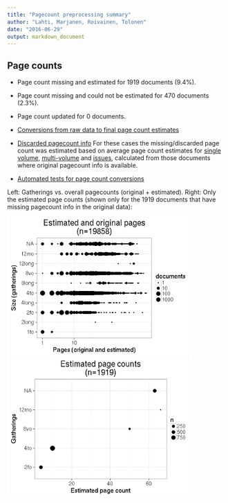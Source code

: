 ```yaml
---
title: "Pagecount preprocessing summary"
author: "Lahti, Marjanen, Roivainen, Tolonen"
date: "2016-06-29"
output: markdown_document
---
```





## Page counts

  * Page count missing and estimated for 1919 documents (9.4%).

  * Page count missing and could not be estimated for 470 documents (2.3%).

  * Page count updated for 0 documents.
  
  * [Conversions from raw data to final page count estimates](output.tables/pagecount_conversion_nontrivial.csv)

<!--[Page conversions from raw data to final page count estimates with volume info](output.tables/page_conversion_table_full.csv)-->

  * [Discarded pagecount info](output.tables/pagecount_discarded.csv) For these cases the missing/discarded page count was estimated based on average page count estimates for [single volume](mean_pagecounts_singlevol.csv), [multi-volume](mean_pagecounts_multivol.csv) and [issues](mean_pagecounts_issue.csv), calculated from those documents where original pagecount info is available.

  * [Automated tests for page count conversions](https://github.com/rOpenGov/bibliographica/blob/master/inst/extdata/tests_polish_physical_extent.csv)


Left: Gatherings vs. overall pagecounts (original + estimated). Right: Only the estimated page counts (shown only for the 1919 documents that have missing pagecount info in the original data):

<img src="figure/size-size-estimated-1.png" title="plot of chunk size-estimated" alt="plot of chunk size-estimated" width="430px" /><img src="figure/size-size-estimated-2.png" title="plot of chunk size-estimated" alt="plot of chunk size-estimated" width="430px" />


<!--

## Average page counts (only works in CERL now)

Multi-volume documents average page counts are given per volume.


|doc.dimension | mean.pages.singlevol| median.pages.singlevol| n.singlevol|mean.pages.multivol |median.pages.multivol | n.multivol| mean.pages.issue| median.pages.issue| n.issue|
|:-------------|--------------------:|----------------------:|-----------:|:-------------------|:---------------------|----------:|----------------:|------------------:|-------:|
|2fo           |                 7.49|                    4.0|        2127|NA                  |NA                    |         NA|                4|                  4|      11|
|4long         |                51.76|                   23.0|         180|NA                  |NA                    |         NA|               NA|                 NA|      NA|
|4to           |                17.52|                    8.0|       12653|NA                  |NA                    |         NA|               NA|                 NA|      NA|
|8long         |               227.97|                  122.0|          70|NA                  |NA                    |         NA|               NA|                 NA|      NA|
|8vo           |                72.92|                   34.0|        3251|NA                  |NA                    |         NA|               50|                 50|       1|
|12long        |               583.25|                  666.5|           4|NA                  |NA                    |         NA|               NA|                 NA|      NA|
|12mo          |               147.87|                   96.0|         402|NA                  |NA                    |         NA|               NA|                 NA|      NA|
|NA            |                94.55|                   63.0|        1152|NA                  |NA                    |         NA|               63|                 63|      10|

![plot of chunk size-pagecountsmulti2](figure/size-size-pagecountsmulti2-1.png)

-->
